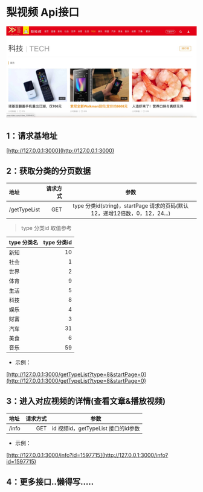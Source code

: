 # 梨视频 Api接口

![log.png](log.png)

## 1：请求基地址

[http://127.0.0.1:3000](http://127.0.0.1:3000)

## 2：获取分类的分页数据

| 地址 | 请求方式 | 参数 |
| :------| ------: | :------: |
| /getTypeList | GET | type 分类id(string)，startPage 请求的页码(默认12，递增12倍数，0，12，24...) |


> type 分类id 取值参考

| type 分类名 | type 分类id |
| :-----| -----: |
| 新知 | 10 | 
| 社会 | 1 | 
| 世界 | 2 | 
| 体育 | 9 | 
| 生活 | 5 | 
| 科技 | 8 | 
| 娱乐 | 4 | 
| 财富 | 3 | 
| 汽车 | 31 | 
| 美食 | 6 | 
| 音乐 | 59 |

- 示例：

[http://127.0.0.1:3000/getTypeList?type=8&startPage=0](http://127.0.0.1:3000/getTypeList?type=8&startPage=0)



## 3：进入对应视频的详情(查看文章&播放视频)

| 地址 | 请求方式 | 参数 |
| :------| ------: | :------: |
| /info | GET | id 视频id，getTypeList 接口的id参数 |

- 示例：

[http://127.0.0.1:3000/info?id=1597715](http://127.0.0.1:3000/info?id=1597715)

## 4：更多接口..懒得写.....
